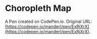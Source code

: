 # Choropleth Map

A Pen created on CodePen.io. Original URL: [https://codepen.io/manderl/pen/ExRjXrX](https://codepen.io/manderl/pen/ExRjXrX).

